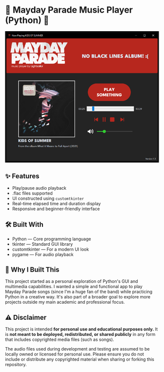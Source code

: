 # 🎼 Mayday Parade Music Player (Python) 🐍
![Mayday Parade Music Player](screenshots/mp_music_player_py.png)

## ✨ Features
- Play/pause audio playback
- .flac files supported
- UI constructed using `customtkinter`
- Real-time elapsed time and duration display
- Responsive and beginner-friendly interface

## 🛠️ Built With
- Python — Core programming language
- tkinter — Standard GUI library
- customtkinter — For a modern UI look
- pygame — For audio playback

## 📂 Why I Built This
This project started as a personal exploration of Python's GUI and multimedia capabilities.
I wanted a simple and functional app to play Mayday Parade songs (since I'm a huge fan of the band) while practicing Python in a creative way.
It's also part of a broader goal to explore more projects outside my main academic and professional focus.

## ⚠️ Disclaimer
This project is intended **for personal use and educational purposes only.**
It is **not meant to be deployed, redistributed, or shared publicly** in any form that includes copyrighted media files (such as songs).

The audio files used during development and testing are assumed to be locally owned or licensed for personal use.
Please ensure you do not include or distribute any copyrighted material when sharing or forking this repository.
